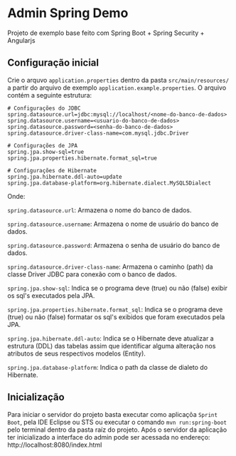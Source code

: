 # Admin Spring Demo
Projeto de exemplo base feito com Spring Boot + Spring Security + Angularjs

## Configuração inicial
Crie o arquvo `application.properties` dentro da pasta `src/main/resources/` a partir do arquivo de exemplo `application.example.properties`. O arquivo contém a seguinte estrutura:

```properties
# Configurações do JDBC
spring.datasource.url=jdbc:mysql://localhost/<nome-do-banco-de-dados>
spring.datasource.username=<usuario-do-banco-de-dados>
spring.datasource.password=<senha-do-banco-de-dados>
spring.datasource.driver-class-name=com.mysql.jdbc.Driver

# Configurações de JPA
spring.jpa.show-sql=true
spring.jpa.properties.hibernate.format_sql=true

# Configurações de Hibernate
spring.jpa.hibernate.ddl-auto=update
spring.jpa.database-platform=org.hibernate.dialect.MySQL5Dialect

```
Onde:

`spring.datasource.url`: Armazena o nome do banco de dados.

`spring.datasource.username`: Armazena o nome de usuário do banco de dados.

`spring.datasource.password`: Armazena o senha de usuário do banco de dados.

`spring.datasource.driver-class-name`: Armazena o caminho (path) da classe 
Driver JDBC para conexão com o banco de dados.

`spring.jpa.show-sql`: Indica se o programa deve (true) ou não (false) exibir os sql's executados pela JPA.

`spring.jpa.properties.hibernate.format_sql`: Indica se o programa deve (true) ou não (false) formatar os sql's exibidos que foram executados pela JPA.

`spring.jpa.hibernate.ddl-auto`: Indica se o Hibernate deve atualizar a estrutura (DDL) das tabelas assim que identificar alguma alteração nos atributos de seus respectivos modelos (Entity).

`spring.jpa.database-platform`: Indica o path da classe de dialeto do Hibernate.

## Inicialização
Para iniciar o servidor do projeto basta executar como aplicaçõa `Sprint Boot`, pela IDE Eclipse ou STS ou executar o comando `mvn run:spring-boot` pelo terminal dentro da pasta raíz do projeto. Após o servidor da aplicação ter inicializado a interface do admin pode ser acessada no endereço: http://localhost:8080/index.html
